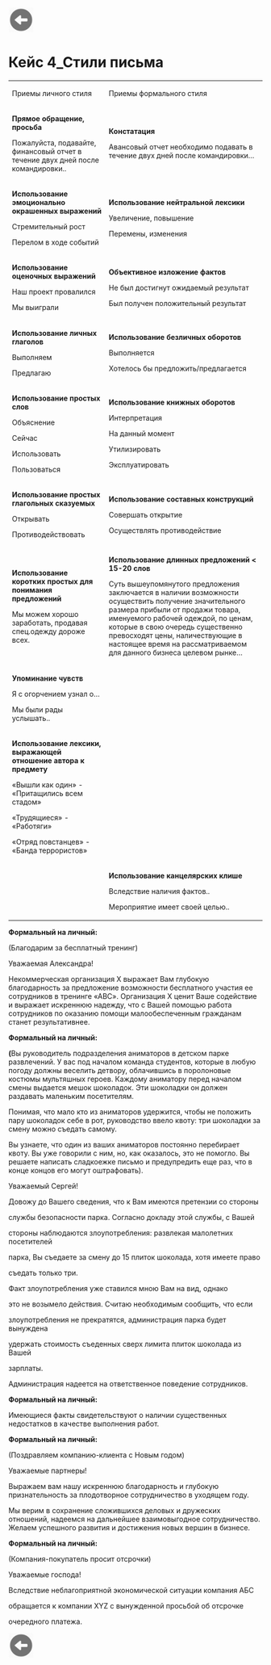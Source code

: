<a href=README.md><img src="../img/back.jpg" width="50" height="50" /></a><p><h1>Кейс 4_Стили письма</h1></p><p><table><tr><td><p>Приемы личного стиля</p></td><td><p>Приемы формального стиля</p></td></tr><tr><td><p><strong>Прямое обращение, просьба</strong></p><p>Пожалуйста, подавайте, финансовый отчет в течение двух дней после командировки..</p></td><td><p><strong>Констатация</strong></p><p>Авансовый отчет необходимо подавать в течение двух дней после командировки…</p></td></tr><tr><td><p><strong>Использование эмоционально окрашенных выражений</strong></p><p>Стремительный рост</p><p>Перелом в ходе событий</p></td><td><p><strong>Использование нейтральной лексики</strong></p><p>Увеличение, повышение</p><p>Перемены, изменения</p></td></tr><tr><td><p><strong>Использование оценочных выражений</strong></p><p>Наш проект провалился</p><p>Мы выиграли</p></td><td><p><strong>Объективное изложение фактов</strong></p><p>Не был достигнут ожидаемый результат</p><p>Был получен положительный результат</p></td></tr><tr><td><p><strong>Использование личных глаголов</strong></p><p>Выполняем</p><p>Предлагаю</p></td><td><p><strong>Использование безличных оборотов</strong></p><p>Выполняется</p><p>Хотелось бы предложить/предлагается</p></td></tr><tr><td><p><strong>Использование простых слов</strong></p><p>Объяснение</p><p>Сейчас</p><p>Использовать</p><p>Пользоваться</p></td><td><p><strong>Использование книжных оборотов</strong></p><p>Интерпретация</p><p>На данный момент</p><p>Утилизировать</p><p>Эксплуатировать</p></td></tr><tr><td><p><strong>Использование простых глагольных сказуемых</strong></p><p>Открывать</p><p>Противодействовать</p></td><td><p><strong>Использование составных конструкций</strong></p><p>Совершать открытие</p><p>Осуществлять противодействие</p></td></tr><tr><td><p><strong>Использование коротких простых для понимания предложений</strong></p><p>Мы можем хорошо заработать, продавая спец.одежду дороже всех. </p></td><td><p><strong>Использование длинных предложений &lt; 15-20 слов</strong></p><p>Суть вышеупомянутого предложения заключается в наличии возможности осуществить получение значительного размера прибыли от продажи товара, именуемого рабочей одеждой, по ценам, которые в свою очередь существенно превосходят цены, наличествующие в настоящее время на рассматриваемом для данного бизнеса целевом рынке…</p></td></tr><tr><td><p><strong>Упоминание чувств</strong></p><p>Я с огорчением узнал о…</p><p>Мы были рады услышать..</p></td><td></td></tr><tr><td><p><strong>Использование лексики, выражающей отношение автора к предмету</strong></p><p>«Вышли как один» - «Притащились всем стадом»</p><p>«Трудящиеся» - «Работяги»</p><p>«Отряд повстанцев» - «Банда террористов»</p></td><td></td></tr><tr><td></td><td><p><strong>Использование канцелярских клише</strong></p><p>Вследствие наличия фактов..</p><p>Мероприятие имеет своей целью..</p></td></tr></table><p><strong>Формальный на личный:</strong></p><p>(Благодарим за бесплатный тренинг)</p><p>Уважаемая Александра!</p><p>Некоммерческая организация Х выражает Вам глубокую благодарность за предложение возможности бесплатного участия ее сотрудников в тренинге «АВС». Организация Х ценит Ваше содействие и выражает искреннюю надежду, что с Вашей помощью работа сотрудников по оказанию помощи малообеспеченным гражданам станет результативнее.</p><p><strong>Формальный на личный:</strong></p><p><strong> (</strong>Вы руководитель подразделения аниматоров в детском парке развлечений. У вас под началом команда студентов, которые в любую погоду должны веселить детвору, облачившись в поролоновые костюмы мультяшных героев. Каждому аниматору перед началом смены выдается мешок шоколадок. Эти шоколадки он должен раздавать маленьким посетителям.</p><p>Понимая, что мало кто из аниматоров удержится, чтобы не положить пару шоколадок себе в рот, руководство ввело квоту: три шоколадки за смену можно съедать самому.</p><p>Вы узнаете, что один из ваших аниматоров постоянно перебирает квоту. Вы уже говорили с ним, но, как оказалось, это не помогло. Вы решаете написать сладкоежке письмо и предупредить еще раз, что в конце концов его могут оштрафовать).</p><p>Уважаемый Сергей!</p><p>Довожу до Вашего сведения, что к Вам имеются претензии со стороны</p><p>службы безопасности парка. Согласно докладу этой службы, с Вашей</p><p>стороны наблюдаются злоупотребления: развлекая малолетних посетителей</p><p>парка, Вы съедаете за смену до 15 плиток шоколада, хотя имеете право</p><p>съедать только три.</p><p>Факт злоупотребления уже ставился мною Вам на вид, однако</p><p>это не возымело действия. Считаю необходимым сообщить, что если</p><p>злоупотребления не прекратятся, администрация парка будет вынуждена</p><p>удержать стоимость съеденных сверх лимита плиток шоколада из Вашей</p><p>зарплаты.</p><p>Администрация надеется на ответственное поведение сотрудников.</p><p><strong>Формальный на личный:</strong></p><p>Имеющиеся факты свидетельствуют о наличии существенных недостатков в качестве выполнения работ.</p><p><strong>Формальный на личный:</strong></p><p>(Поздравляем компанию-клиента с Новым годом)</p><p>Уважаемые партнеры!</p><p>Выражаем вам нашу искреннюю благодарность и глубокую признательность за плодотворное сотрудничество в уходящем году.</p><p>Мы верим в сохранение сложившихся деловых и дружеских отношений, надеемся на дальнейшее взаимовыгодное сотрудничество. Желаем успешного развития и достижения новых вершин в бизнесе.</p><p><strong>Формальный на личный:</strong></p><p>(Компания-покупатель просит отсрочки)</p><p>Уважаемые господа!</p><p>Вследствие неблагоприятной экономической ситуации компания АБС</p><p>обращается к компании XYZ с вынужденной просьбой об отсрочке</p><p>очередного платежа.</p><a href=README.md><img src="../img/back.jpg" width="50" height="50" /></a>